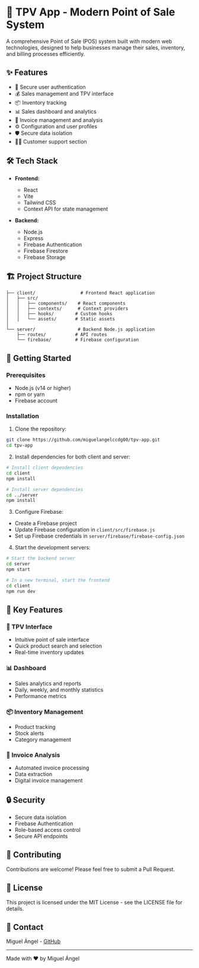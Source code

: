 # 🏪 TPV App - Modern Point of Sale System

A comprehensive Point of Sale (POS) system built with modern web technologies, designed to help businesses manage their sales, inventory, and billing processes efficiently.

## ✨ Features

- 🔐 Secure user authentication
- 💰 Sales management and TPV interface
- 📦 Inventory tracking
- 📊 Sales dashboard and analytics
- 📄 Invoice management and analysis
- ⚙️ Configuration and user profiles
- 🛡️ Secure data isolation
- 💁‍♂️ Customer support section

## 🛠️ Tech Stack

- **Frontend:**
  - React
  - Vite
  - Tailwind CSS
  - Context API for state management

- **Backend:**
  - Node.js
  - Express
  - Firebase Authentication
  - Firebase Firestore
  - Firebase Storage

## 🏗️ Project Structure

```
├── client/                 # Frontend React application
│   ├── src/
│   │   ├── components/    # React components
│   │   ├── contexts/      # Context providers
│   │   ├── hooks/        # Custom hooks
│   │   └── assets/       # Static assets
│
└── server/                # Backend Node.js application
    ├── routes/           # API routes
    └── firebase/         # Firebase configuration
```

## 🚀 Getting Started

### Prerequisites

- Node.js (v14 or higher)
- npm or yarn
- Firebase account

### Installation

1. Clone the repository:
```bash
git clone https://github.com/miguelangelccdg00/tpv-app.git
cd tpv-app
```

2. Install dependencies for both client and server:
```bash
# Install client dependencies
cd client
npm install

# Install server dependencies
cd ../server
npm install
```

3. Configure Firebase:
- Create a Firebase project
- Update Firebase configuration in `client/src/firebase.js`
- Set up Firebase credentials in `server/firebase/firebase-config.json`

4. Start the development servers:
```bash
# Start the backend server
cd server
npm start

# In a new terminal, start the frontend
cd client
npm run dev
```

## 🔑 Key Features

### 📱 TPV Interface
- Intuitive point of sale interface
- Quick product search and selection
- Real-time inventory updates

### 📊 Dashboard
- Sales analytics and reports
- Daily, weekly, and monthly statistics
- Performance metrics

### 📦 Inventory Management
- Product tracking
- Stock alerts
- Category management

### 📄 Invoice Analysis
- Automated invoice processing
- Data extraction
- Digital invoice management

## 🔒 Security

- Secure data isolation
- Firebase Authentication
- Role-based access control
- Secure API endpoints

## 🤝 Contributing

Contributions are welcome! Please feel free to submit a Pull Request.

## 📝 License

This project is licensed under the MIT License - see the LICENSE file for details.

## 📧 Contact

Miguel Ángel - [GitHub](https://github.com/miguelangelccdg00)

---

Made with ❤️ by Miguel Ángel
